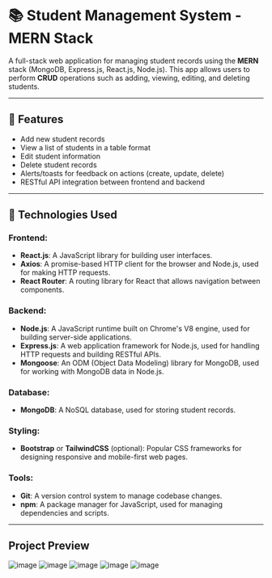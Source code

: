 # 📚 Student Management System - MERN Stack

A full-stack web application for managing student records using the **MERN** stack (MongoDB, Express.js, React.js, Node.js). This app allows users to perform **CRUD** operations such as adding, viewing, editing, and deleting students.

---

## 🚀 Features

- Add new student records
- View a list of students in a table format
- Edit student information
- Delete student records
- Alerts/toasts for feedback on actions (create, update, delete)
- RESTful API integration between frontend and backend

---
## 🧰 Technologies Used

### Frontend:
- **React.js**: A JavaScript library for building user interfaces.
- **Axios**: A promise-based HTTP client for the browser and Node.js, used for making HTTP requests.
- **React Router**: A routing library for React that allows navigation between components.

### Backend:
- **Node.js**: A JavaScript runtime built on Chrome's V8 engine, used for building server-side applications.
- **Express.js**: A web application framework for Node.js, used for handling HTTP requests and building RESTful APIs.
- **Mongoose**: An ODM (Object Data Modeling) library for MongoDB, used for working with MongoDB data in Node.js.

### Database:
- **MongoDB**: A NoSQL database, used for storing student records.

### Styling:
- **Bootstrap** or **TailwindCSS** (optional): Popular CSS frameworks for designing responsive and mobile-first web pages.

### Tools:
- **Git**: A version control system to manage codebase changes.
- **npm**: A package manager for JavaScript, used for managing dependencies and scripts.

---
## Project Preview
![image](https://github.com/user-attachments/assets/39c587c0-4a8f-428b-8d80-5dc64bd3e0ab)
![image](https://github.com/user-attachments/assets/1c16351d-5522-4991-ad10-192f2d5abede)
![image](https://github.com/user-attachments/assets/9d719864-0793-48de-a4e1-cf9ba2c84c83)
![image](https://github.com/user-attachments/assets/ac6e01d5-084b-4578-9fb8-bbbb97053f18)
![image](https://github.com/user-attachments/assets/3f4626ba-947f-41ac-81d1-1f6a60ed4cbf)





